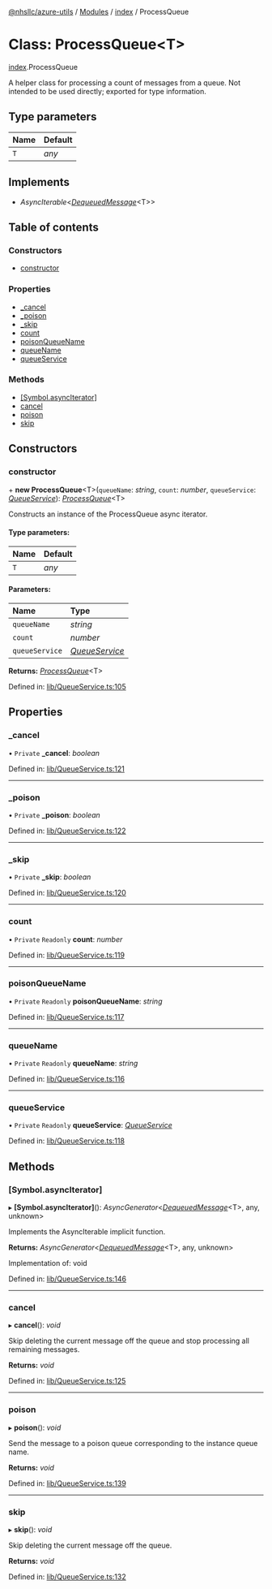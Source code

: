 [@nhsllc/azure-utils](../README.md) / [Modules](../modules.md) / [index](../modules/index.md) / ProcessQueue

# Class: ProcessQueue<T\>

[index](../modules/index.md).ProcessQueue

A helper class for processing a count of messages from a queue.
Not intended to be used directly; exported for type information.

## Type parameters

Name | Default |
:------ | :------ |
`T` | *any* |

## Implements

* *AsyncIterable*<[*DequeuedMessage*](index.dequeuedmessage.md)<T\>\>

## Table of contents

### Constructors

- [constructor](index.processqueue.md#constructor)

### Properties

- [\_cancel](index.processqueue.md#_cancel)
- [\_poison](index.processqueue.md#_poison)
- [\_skip](index.processqueue.md#_skip)
- [count](index.processqueue.md#count)
- [poisonQueueName](index.processqueue.md#poisonqueuename)
- [queueName](index.processqueue.md#queuename)
- [queueService](index.processqueue.md#queueservice)

### Methods

- [[Symbol.asyncIterator]](index.processqueue.md#[symbol.asynciterator])
- [cancel](index.processqueue.md#cancel)
- [poison](index.processqueue.md#poison)
- [skip](index.processqueue.md#skip)

## Constructors

### constructor

\+ **new ProcessQueue**<T\>(`queueName`: *string*, `count`: *number*, `queueService`: [*QueueService*](index.queueservice.md)): [*ProcessQueue*](index.processqueue.md)<T\>

Constructs an instance of the ProcessQueue async iterator.

#### Type parameters:

Name | Default |
:------ | :------ |
`T` | *any* |

#### Parameters:

Name | Type |
:------ | :------ |
`queueName` | *string* |
`count` | *number* |
`queueService` | [*QueueService*](index.queueservice.md) |

**Returns:** [*ProcessQueue*](index.processqueue.md)<T\>

Defined in: [lib/QueueService.ts:105](https://github.com/nhsllc/azure-utils/blob/b48d4d0/lib/QueueService.ts#L105)

## Properties

### \_cancel

• `Private` **\_cancel**: *boolean*

Defined in: [lib/QueueService.ts:121](https://github.com/nhsllc/azure-utils/blob/b48d4d0/lib/QueueService.ts#L121)

___

### \_poison

• `Private` **\_poison**: *boolean*

Defined in: [lib/QueueService.ts:122](https://github.com/nhsllc/azure-utils/blob/b48d4d0/lib/QueueService.ts#L122)

___

### \_skip

• `Private` **\_skip**: *boolean*

Defined in: [lib/QueueService.ts:120](https://github.com/nhsllc/azure-utils/blob/b48d4d0/lib/QueueService.ts#L120)

___

### count

• `Private` `Readonly` **count**: *number*

Defined in: [lib/QueueService.ts:119](https://github.com/nhsllc/azure-utils/blob/b48d4d0/lib/QueueService.ts#L119)

___

### poisonQueueName

• `Private` `Readonly` **poisonQueueName**: *string*

Defined in: [lib/QueueService.ts:117](https://github.com/nhsllc/azure-utils/blob/b48d4d0/lib/QueueService.ts#L117)

___

### queueName

• `Private` `Readonly` **queueName**: *string*

Defined in: [lib/QueueService.ts:116](https://github.com/nhsllc/azure-utils/blob/b48d4d0/lib/QueueService.ts#L116)

___

### queueService

• `Private` `Readonly` **queueService**: [*QueueService*](index.queueservice.md)

Defined in: [lib/QueueService.ts:118](https://github.com/nhsllc/azure-utils/blob/b48d4d0/lib/QueueService.ts#L118)

## Methods

### [Symbol.asyncIterator]

▸ **[Symbol.asyncIterator]**(): *AsyncGenerator*<[*DequeuedMessage*](index.dequeuedmessage.md)<T\>, any, unknown\>

Implements the AsyncIterable implicit function.

**Returns:** *AsyncGenerator*<[*DequeuedMessage*](index.dequeuedmessage.md)<T\>, any, unknown\>

Implementation of: void

Defined in: [lib/QueueService.ts:146](https://github.com/nhsllc/azure-utils/blob/b48d4d0/lib/QueueService.ts#L146)

___

### cancel

▸ **cancel**(): *void*

Skip deleting the current message off the queue and stop processing all remaining messages.

**Returns:** *void*

Defined in: [lib/QueueService.ts:125](https://github.com/nhsllc/azure-utils/blob/b48d4d0/lib/QueueService.ts#L125)

___

### poison

▸ **poison**(): *void*

Send the message to a poison queue corresponding to the instance queue name.

**Returns:** *void*

Defined in: [lib/QueueService.ts:139](https://github.com/nhsllc/azure-utils/blob/b48d4d0/lib/QueueService.ts#L139)

___

### skip

▸ **skip**(): *void*

Skip deleting the current message off the queue.

**Returns:** *void*

Defined in: [lib/QueueService.ts:132](https://github.com/nhsllc/azure-utils/blob/b48d4d0/lib/QueueService.ts#L132)
